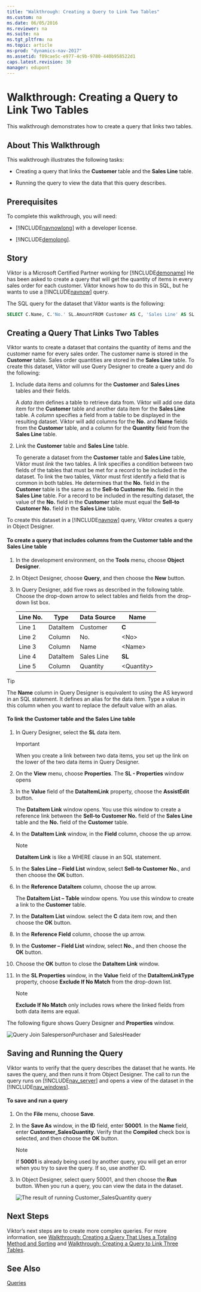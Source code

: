 ```yaml
---
title: "Walkthrough: Creating a Query to Link Two Tables"
ms.custom: na
ms.date: 06/05/2016
ms.reviewer: na
ms.suite: na
ms.tgt_pltfrm: na
ms.topic: article
ms-prod: "dynamics-nav-2017"
ms.assetid: f09cae5c-e977-4c9b-9780-440b958522d1
caps.latest.revision: 30
manager: edupont
---
```

# Walkthrough: Creating a Query to Link Two Tables
This walkthrough demonstrates how to create a query that links two tables.  
  
## About This Walkthrough  
 This walkthrough illustrates the following tasks:  
  
-   Creating a query that links the **Customer** table and the **Sales Line** table.  
  
-   Running the query to view the data that this query describes.  
  
## Prerequisites  
 To complete this walkthrough, you will need:  
  
-   [!INCLUDE[navnowlong](includes/navnowlong_md.md)] with a developer license.  
  
-   [!INCLUDE[demolong](includes/demolong_md.md)].  
  
## Story  
 Viktor is a Microsoft Certified Partner working for [!INCLUDE[demoname](includes/demoname_md.md)] He has been asked to create a query that will get the quantity of items in every sales order for each customer. Viktor knows how to do this in SQL, but he wants to use a [!INCLUDE[navnow](includes/navnow_md.md)] query.  
  
 The SQL query for the dataset that Viktor wants is the following:  
  
```sql  
SELECT C.Name, C.'No.' SL.AmountFROM Customer AS C, 'Sales Line' AS SL WHERE C.'No.' = SL.'Sell-to Customer No.'  
```  
  
## Creating a Query That Links Two Tables  
 Viktor wants to create a dataset that contains the quantity of items and the customer name for every sales order. The customer name is stored in the **Customer** table. Sales order quantities are stored in the **Sales Line** table. To create this dataset, Viktor will use Query Designer to create a query and do the following:  
  
1.  Include data items and columns for the **Customer** and **Sales Lines** tables and their fields.  
  
     A *data item* defines a table to retrieve data from. Viktor will add one data item for the **Customer** table and another data item for the **Sales Line** table. A *column* specifies a field from a table to be displayed in the resulting dataset. Viktor will add columns for the **No.** and **Name** fields from the **Customer** table, and a column for the **Quantity** field from the **Sales Line** table.  
  
2.  Link the **Customer** table and **Sales Line** table.  
  
     To generate a dataset from the **Customer** table and **Sales Line** table, Viktor must *link* the two tables. A link specifies a condition between two fields of the tables that must be met for a record to be included in the dataset. To link the two tables, Viktor must first identify a field that is common in both tables. He determines that the **No.** field in the **Customer** table is the same as the **Sell\-to Customer No.** field in the **Sales Line** table. For a record to be included in the resulting dataset, the value of the **No.** field in the **Customer** table must equal the **Sell\-to Customer No.** field in the **Sales Line** table.  
  
 To create this dataset in a [!INCLUDE[navnow](includes/navnow_md.md)] query, Viktor creates a query in Object Designer.  
  
#### To create a query that includes columns from the Customer table and the Sales Line table  
  
1.  In the development environment, on the **Tools** menu, choose **Object Designer**.  
  
2.  In Object Designer, choose **Query**, and then choose the **New** button.  
  
3.  In Query Designer, add five rows as described in the following table. Choose the drop\-down arrow to select tables and fields from the drop\-down list box.  
  
    |Line No.|Type|Data Source|Name|  
    |--------------|----------|-----------------|----------|  
    |Line 1|DataItem|Customer|**C**|  
    |Line 2|Column|No.|\<No\>|  
    |Line 3|Column|Name|\<Name\>|  
    |Line 4|DataItem|Sales Line|**SL**|  
    |Line 5|Column|Quantity|\<Quantity\>|  
  
> [!TIP]  
>  The **Name** column in Query Designer is equivalent to using the AS keyword in an SQL statement. It defines an alias for the data item. Type a value in this column when you want to replace the default value with an alias.  
  
#### To link the Customer table and the Sales Line table  
  
1.  In Query Designer, select the **SL** data item.  
  
    > [!IMPORTANT]  
    >  When you create a link between two data items, you set up the link on the lower of the two data items in Query Designer.  
  
2.  On the **View** menu, choose **Properties**. The **SL \- Properties** window opens  
  
3.  In the **Value** field of the **DataItemLink** property, choose the **AssistEdit** button.  
  
     The **DataItem Link** window opens. You use this window to create a reference link between the **Sell\-to Customer No.** field of the **Sales Line** table and the **No.** field of the **Customer** table.  
  
4.  In the **DataItem Link** window, in the **Field** column, choose the up arrow.  
  
    > [!NOTE]  
    >  **DataItem Link** is like a WHERE clause in an SQL statement.  
  
5.  In the **Sales Line – Field List** window, select **Sell\-to Customer No.**, and then choose the **OK** button.  
  
6.  In the **Reference DataItem** column, choose the up arrow.  
  
     The **DataItem List – Table** window opens. You use this window to create a link to the **Customer** table.  
  
7.  In the **DataItem List** window. select the **C** data item row, and then choose the **OK** button.  
  
8.  In the **Reference Field** column, choose the up arrow.  
  
9. In the **Customer – Field List** window, select **No.**, and then choose the **OK** button.  
  
10. Choose the **OK** button to close the **DataItem Link** window.  
  
11. In the **SL Properties** window, in the **Value** field of the **DataItemLinkType** property, choose **Exclude If No Match** from the drop\-down list.  
  
    > [!NOTE]  
    >  **Exclude If No Match** only includes rows where the linked fields from both data items are equal.  
  
 The following figure shows Query Designer and **Properties** window.  
  
 ![Query Join SalespersonPurchaser and SalesHeader](media/Query_WalkthroughJoin.png "Query\_WalkthroughJoin")  
  
## Saving and Running the Query  
 Viktor wants to verify that the query describes the dataset that he wants. He saves the query, and then runs it from Object Designer. The call to run the query runs on [!INCLUDE[nav_server](includes/nav_server_md.md)] and opens a view of the dataset in the [!INCLUDE[nav_windows](includes/nav_windows_md.md)].  
  
#### To save and run a query  
  
1.  On the **File** menu, choose **Save**.  
  
2.  In the **Save As** window, in the **ID** field, enter **50001**. In the **Name** field, enter **Customer\_SalesQuantity**. Verify that the **Compiled** check box is selected, and then choose the **OK** button.  
  
    > [!NOTE]  
    >  If **50001** is already being used by another query, you will get an error when you try to save the query. If so, use another ID.  
  
3.  In Object Designer, select query 50001, and then choose the **Run** button. When you run a query, you can view the data in the dataset.  
  
     ![The result of running Customer&#95;SalesQuantity query](media/Query_WalkthroughJoin_Run.png "Query\_WalkthroughJoin\_Run")  
  
## Next Steps  
 Viktor’s next steps are to create more complex queries. For more information, see  [Walkthrough: Creating a Query That Uses a Totaling Method and Sorting](../Topic/Walkthrough:%20Creating%20a%20Query%20That%20Uses%20a%20Totaling%20Method%20and%20Sorting.md) and [Walkthrough: Creating a Query to Link Three Tables](../Topic/Walkthrough:%20Creating%20a%20Query%20to%20Link%20Three%20Tables.md).  
  
## See Also  
 [Queries](Queries.md)
